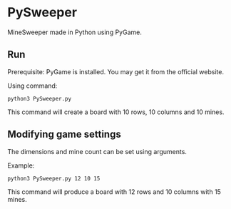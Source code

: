 # PySweeper

MineSweeper made in Python using PyGame.

## Run

Prerequisite: PyGame is installed. You may get it from the official website.

Using command:
```
python3 PySweeper.py
```
This command will create a board with 10 rows, 10 columns and 10 mines.

## Modifying game settings

The dimensions and mine count can be set using arguments.

Example:
```
python3 PySweeper.py 12 10 15
```
This command will produce a board with 12 rows and 10 columns with 15 mines.